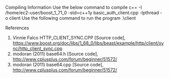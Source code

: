 Compiling Information
Use the below command to compile
    c++ -I /home/ec2-user/boost_1_71_0 -std=c++1y basic_auth_client.cpp  -lpthread -o client
Use the following command to run the program
    .\client


References
1) Vinnie Falco  HTTP_CLIENT_SYNC.CPP [Source code], https://www.boost.org/doc/libs/1_68_0/libs/beast/example/http/client/sync/http_client_sync.cpp
2) modoran (2011) base64.h [Source code], http://www.cplusplus.com/forum/beginner/51572/
3) modoran (2011) base64.cpp [Source code], http://www.cplusplus.com/forum/beginner/51572/